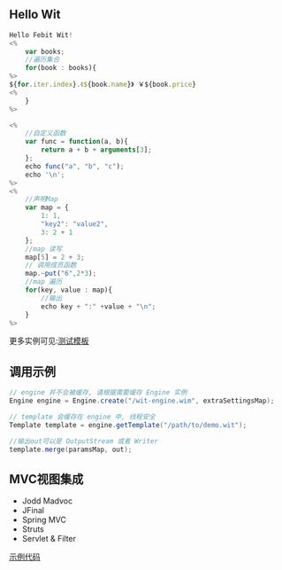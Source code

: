 ## Hello Wit

~~~~~javascript
Hello Febit Wit!
<%
    var books;
    //遍历集合
    for(book : books){
%>
${for.iter.index}.《${book.name}》 ￥${book.price}
<%
    }
%>

<%
    //自定义函数
    var func = function(a, b){
        return a + b + arguments[3];
    };
    echo func("a", "b", "c");
    echo '\n';
%>
<%
    //声明Map
    var map = {
        1: 1,
        "key2": "value2",
        3: 2 + 1
    };
    //map 读写
    map[5] = 2 + 3;
    // 调用成员函数
    map.~put("6",2*3);
    //map 遍历
    for(key, value : map){
        //输出
        echo key + ":" +value + "\n";
    }
%>
~~~~~

更多实例可见:[测试模板][tests]

## 调用示例
~~~~~java
// engine 并不会被缓存, 请根据需要缓存 Engine 实例
Engine engine = Engine.create("/wit-engine.wim", extraSettingsMap);

// template 会缓存在 engine 中, 线程安全
Template template = engine.getTemplate("/path/to/demo.wit");

//输出out可以是 OutputStream 或者 Writer
template.merge(paramsMap, out); 
~~~~~

## MVC视图集成

+ Jodd Madvoc
+ JFinal
+ Spring MVC
+ Struts
+ Servlet & Filter

[示例代码][mvc-demo]


[tests]: https://github.com/febit/wit/tree/master/wit-core/src/test/resources/org/febit/wit/test/tmpls

[mvc-demo]: https://github.com/zqq90/webitscript-mvc-demo